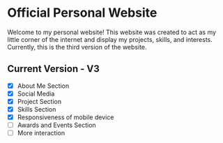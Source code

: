 # Official Personal Website

Welcome to my personal website! This website was created to act as my little corner of the internet and display my projects, skills, and interests.
Currently, this is the third version of the website.

## Current Version - V3
- [X] About Me Section
- [X] Social Media
- [X] Project Section
- [X] Skills Section
- [X] Responsiveness of mobile device
- [ ] Awards and Events Section
- [ ] More interaction

